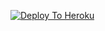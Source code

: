 [![Deploy To Heroku](https://www.herokucdn.com/deploy/button.svg)](https://heroku.com/deploy?template=https://github.com/haridas008/saks)
